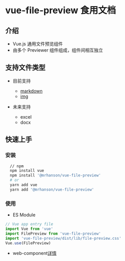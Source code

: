 # vue-file-preview 食用文档

## 介绍

- Vue.js 通用文件预览组件
- 由多个 Previewer 组件组成，组件间相互独立

## 支持文件类型

- 目前支持

  - [markdown](/chapter/md-preview/)
  - [img](/chapter/img-preview/)

- 未来支持

  - excel
  - docx

## 快速上手

### 安装

```bash
  // npm
  npm install vue
  npm install '@mrhanson/vue-file-preview'
  # or
  yarn add vue
  yarn add '@mrhanson/vue-file-preview'
```

### 使用

- ES Module

```js
// Vue app entry file
import Vue from 'vue'
import FilePreview from 'vue-file-preview'
import 'vue-file-preview/dist/lib/file-preview.css'
Vue.use(FilePreview)
```

- web-component[详情](/chapter/file-preview/WebComponent.md)
